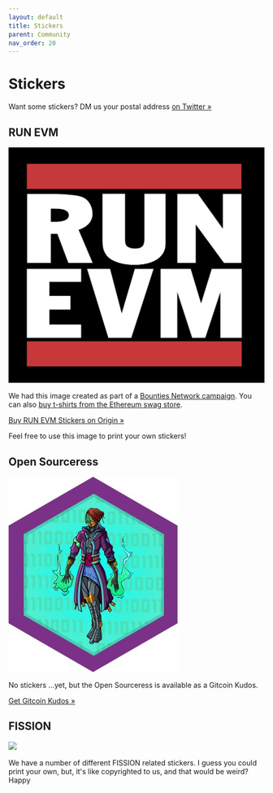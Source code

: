 ```yaml
---
layout: default
title: Stickers
parent: Community
nav_order: 20
---
```

# Stickers

Want some stickers? DM us your postal address [on Twitter »](https://twitter.com/FISSIONCodes)

## RUN EVM

![](/assets/images/RUNEVM-W.png)

We had this image created as part of a [Bounties Network campaign](https://explorer.bounties.network/bounty/2096). You can also [buy t-shirts from the Ethereum swag store](https://swag.ethereum.org/products/run-evm-t-shirt).

<a href="https://fission.origindapp.com/#/listing/1-000-376" class="btn btn-purple">Buy RUN EVM Stickers on Origin »</a>

Feel free to use this image to print your own stickers!

## Open Sourceress

![](/assets/images/open-sourceress.jpg)

No stickers ...yet, but the Open Sourceress is available as a Gitcoin Kudos.

<a href="https://gitcoin.co/kudos/1368/open_sourceress" class="btn btn-purple">Get Gitcoin Kudos »</a>


## FISSION

![](https://images.spade.builders/uploads/upload_55c7620948a74acb1228d308491e3439.png)

We have a number of different FISSION related stickers. I guess you could print your own, but, it's like copyrighted to us, and that would be weird? Happy